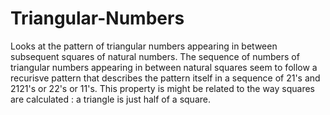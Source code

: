 # Triangular-Numbers
Looks at the pattern of triangular numbers appearing in between subsequent squares of natural numbers.
The sequence of numbers of triangular numbers appearing in between natural squares seem to follow a recurisve pattern
that describes the pattern itself in a sequence of 21's and 2121's or 22's or 11's. This property is might be related to the way
squares are calculated : a triangle is just half of a square. 

